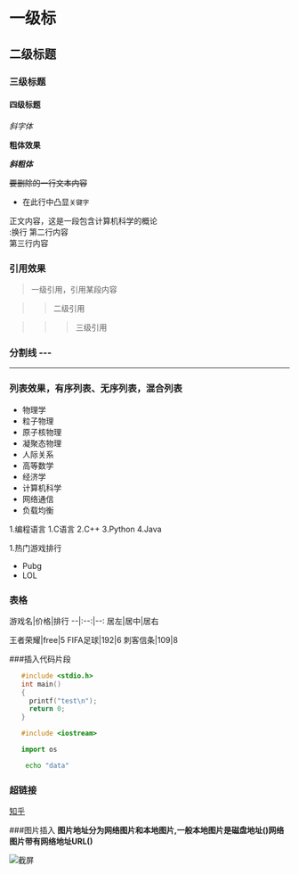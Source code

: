 # 一级标
## 二级标题
### 三级标题
#### 四级标题

*斜字体*

**粗体效果**

***斜粗体***

~~要删除的一行文本内容~~

* 在此行中凸显`关键字`

正文内容，这是一段包含计算机科学的概论 <br> :换行
第二行内容 <br>
第三行内容 <br> 

### 引用效果
>一级引用，引用某段内容

>>二级引用

>>>三级引用

### 分割线 \-\-\-

---

### 列表效果，有序列表、无序列表，混合列表

* 物理学
 * 粒子物理
 * 原子核物理
 * 凝聚态物理
* 人际关系
* 高等数学
* 经济学
* 计算机科学
 * 网络通信
  * 负载均衡

1.编程语言
   1.C语言
   2.C++
   3.Python
   4.Java


1.热门游戏排行
 * Pubg
 * LOL

### 表格
游戏名|价格|排行
--|:--:|--:    居左|居中|居右

王者荣耀|free|5
FIFA足球|192|6
刺客信条|109|8


###插入代码片段

```c
   #include <stdio.h>
   int main()
   {
     printf("test\n");
     return 0;
   }
```

```cpp
   #include <iostream>
```

```python
   import os
```

```bash 
    echo "data"
```



### 超链接
[知乎](https://www.zhihu.com "点击进去知乎")


###图片插入
**图片地址分为网络图片和本地图片,一般本地图片是磁盘地址()网络图片带有网络地址URL()**


![截屏](C:\Users\Administrator\Desktop)




